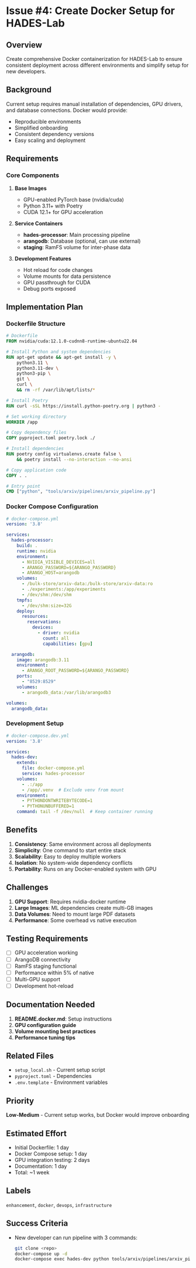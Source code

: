 # Issue #4: Create Docker Setup for HADES-Lab

## Overview

Create comprehensive Docker containerization for HADES-Lab to ensure consistent deployment across different environments and simplify setup for new developers.

## Background

Current setup requires manual installation of dependencies, GPU drivers, and database connections. Docker would provide:
- Reproducible environments
- Simplified onboarding
- Consistent dependency versions
- Easy scaling and deployment

## Requirements

### Core Components

1. **Base Images**
   - GPU-enabled PyTorch base (nvidia/cuda)
   - Python 3.11+ with Poetry
   - CUDA 12.1+ for GPU acceleration

2. **Service Containers**
   - **hades-processor**: Main processing pipeline
   - **arangodb**: Database (optional, can use external)
   - **staging**: RamFS volume for inter-phase data

3. **Development Features**
   - Hot reload for code changes
   - Volume mounts for data persistence
   - GPU passthrough for CUDA
   - Debug ports exposed

## Implementation Plan

### Dockerfile Structure

```dockerfile
# Dockerfile
FROM nvidia/cuda:12.1.0-cudnn8-runtime-ubuntu22.04

# Install Python and system dependencies
RUN apt-get update && apt-get install -y \
    python3.11 \
    python3.11-dev \
    python3-pip \
    git \
    curl \
    && rm -rf /var/lib/apt/lists/*

# Install Poetry
RUN curl -sSL https://install.python-poetry.org | python3 -

# Set working directory
WORKDIR /app

# Copy dependency files
COPY pyproject.toml poetry.lock ./

# Install dependencies
RUN poetry config virtualenvs.create false \
    && poetry install --no-interaction --no-ansi

# Copy application code
COPY . .

# Entry point
CMD ["python", "tools/arxiv/pipelines/arxiv_pipeline.py"]
```

### Docker Compose Configuration

```yaml
# docker-compose.yml
version: '3.8'

services:
  hades-processor:
    build: .
    runtime: nvidia
    environment:
      - NVIDIA_VISIBLE_DEVICES=all
      - ARANGO_PASSWORD=${ARANGO_PASSWORD}
      - ARANGO_HOST=arangodb
    volumes:
      - /bulk-store/arxiv-data:/bulk-store/arxiv-data:ro
      - ./experiments:/app/experiments
      - /dev/shm:/dev/shm
    tmpfs:
      - /dev/shm:size=32G
    deploy:
      resources:
        reservations:
          devices:
            - driver: nvidia
              count: all
              capabilities: [gpu]

  arangodb:
    image: arangodb:3.11
    environment:
      - ARANGO_ROOT_PASSWORD=${ARANGO_PASSWORD}
    ports:
      - "8529:8529"
    volumes:
      - arangodb_data:/var/lib/arangodb3

volumes:
  arangodb_data:
```

### Development Setup

```yaml
# docker-compose.dev.yml
version: '3.8'

services:
  hades-dev:
    extends:
      file: docker-compose.yml
      service: hades-processor
    volumes:
      - .:/app
      - /app/.venv  # Exclude venv from mount
    environment:
      - PYTHONDONTWRITEBYTECODE=1
      - PYTHONUNBUFFERED=1
    command: tail -f /dev/null  # Keep container running
```

## Benefits

1. **Consistency**: Same environment across all deployments
2. **Simplicity**: One command to start entire stack
3. **Scalability**: Easy to deploy multiple workers
4. **Isolation**: No system-wide dependency conflicts
5. **Portability**: Runs on any Docker-enabled system with GPU

## Challenges

1. **GPU Support**: Requires nvidia-docker runtime
2. **Large Images**: ML dependencies create multi-GB images
3. **Data Volumes**: Need to mount large PDF datasets
4. **Performance**: Some overhead vs native execution

## Testing Requirements

- [ ] GPU acceleration working
- [ ] ArangoDB connectivity
- [ ] RamFS staging functional
- [ ] Performance within 5% of native
- [ ] Multi-GPU support
- [ ] Development hot-reload

## Documentation Needed

1. **README.docker.md**: Setup instructions
2. **GPU configuration guide**
3. **Volume mounting best practices**
4. **Performance tuning tips**

## Related Files

- `setup_local.sh` - Current setup script
- `pyproject.toml` - Dependencies
- `.env.template` - Environment variables

## Priority

**Low-Medium** - Current setup works, but Docker would improve onboarding

## Estimated Effort

- Initial Dockerfile: 1 day
- Docker Compose setup: 1 day
- GPU integration testing: 2 days
- Documentation: 1 day
- Total: ~1 week

## Labels

`enhancement`, `docker`, `devops`, `infrastructure`

## Success Criteria

- New developer can run pipeline with 3 commands:
  ```bash
  git clone <repo>
  docker-compose up -d
  docker-compose exec hades-dev python tools/arxiv/pipelines/arxiv_pipeline.py
  ```